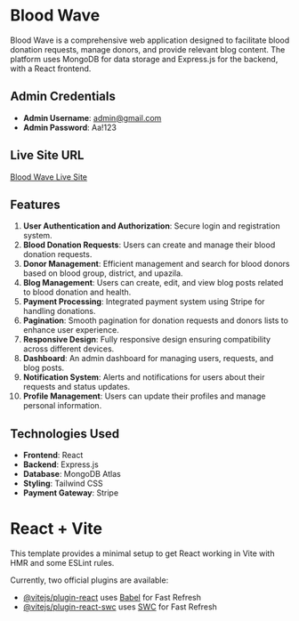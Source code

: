 # Blood Wave

Blood Wave is a comprehensive web application designed to facilitate blood donation requests, manage donors, and provide relevant blog content. The platform uses MongoDB for data storage and Express.js for the backend, with a React frontend.

## Admin Credentials

- **Admin Username**: admin@gmail.com
- **Admin Password**: Aa!123

## Live Site URL

[Blood Wave Live Site](https://blood-wave-v1.web.app)

## Features

1. **User Authentication and Authorization**: Secure login and registration system.
2. **Blood Donation Requests**: Users can create and manage their blood donation requests.
3. **Donor Management**: Efficient management and search for blood donors based on blood group, district, and upazila.
4. **Blog Management**: Users can create, edit, and view blog posts related to blood donation and health.
5. **Payment Processing**: Integrated payment system using Stripe for handling donations.
6. **Pagination**: Smooth pagination for donation requests and donors lists to enhance user experience.
7. **Responsive Design**: Fully responsive design ensuring compatibility across different devices.
8. **Dashboard**: An admin dashboard for managing users, requests, and blog posts.
9. **Notification System**: Alerts and notifications for users about their requests and status updates.
10. **Profile Management**: Users can update their profiles and manage personal information.

## Technologies Used

- **Frontend**: React
- **Backend**: Express.js
- **Database**: MongoDB Atlas
- **Styling**: Tailwind CSS
- **Payment Gateway**: Stripe







# React + Vite

This template provides a minimal setup to get React working in Vite with HMR and some ESLint rules.

Currently, two official plugins are available:

- [@vitejs/plugin-react](https://github.com/vitejs/vite-plugin-react/blob/main/packages/plugin-react/README.md) uses [Babel](https://babeljs.io/) for Fast Refresh
- [@vitejs/plugin-react-swc](https://github.com/vitejs/vite-plugin-react-swc) uses [SWC](https://swc.rs/) for Fast Refresh
